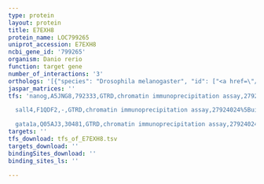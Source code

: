 ```yaml
---
type: protein
layout: protein
title: E7EXH8
protein_name: LOC799265
uniprot_accession: E7EXH8
ncbi_gene_id: '799265'
organism: Danio rerio
function: target gene
number_of_interactions: '3'
orthologs: '[{"species": "Drosophila melanogaster", "id": ["<a href=\"/protein/q9vg64\">Q9VG64</a>"]}, {"species": "Caenorhabditis elegans", "id": ["<a href=\"/protein/q21545\">Q21545</a>", "<a href=\"/protein/q19932\">Q19932</a>", "<a href=\"/protein/q18251\">Q18251</a>", "<a href=\"/protein/i7lfe4\">I7LFE4</a>", "<a href=\"/protein/q17824\">Q17824</a>"]}]'
jaspar_matrices: ''
tfs: 'nanog,A5JNG8,792333,GTRD,chromatin immunoprecipitation assay,27924024%5Buid%5D,No

  sall4,F1QDF2,-,GTRD,chromatin immunoprecipitation assay,27924024%5Buid%5D,No

  gata1a,Q05AJ3,30481,GTRD,chromatin immunoprecipitation assay,27924024%5Buid%5D,No'
targets: ''
tfs_download: tfs_of_E7EXH8.tsv
targets_download: ''
bindingSites_download: ''
binding_sites_ls: ''

---
```

